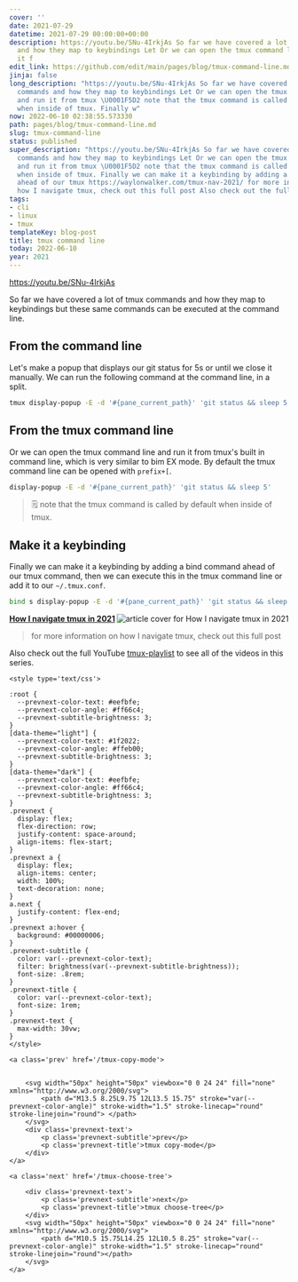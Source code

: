 ```yaml
---
cover: ''
date: 2021-07-29
datetime: 2021-07-29 00:00:00+00:00
description: https://youtu.be/SNu-4IrkjAs So far we have covered a lot of tmux commands
  and how they map to keybindings Let Or we can open the tmux command line and run
  it f
edit_link: https://github.com/edit/main/pages/blog/tmux-command-line.md
jinja: false
long_description: "https://youtu.be/SNu-4IrkjAs So far we have covered a lot of tmux
  commands and how they map to keybindings Let Or we can open the tmux command line
  and run it from tmux \U0001F5D2️ note that the tmux command is called by default
  when inside of tmux. Finally w"
now: 2022-06-10 02:38:55.573330
path: pages/blog/tmux-command-line.md
slug: tmux-command-line
status: published
super_description: "https://youtu.be/SNu-4IrkjAs So far we have covered a lot of tmux
  commands and how they map to keybindings Let Or we can open the tmux command line
  and run it from tmux \U0001F5D2️ note that the tmux command is called by default
  when inside of tmux. Finally we can make it a keybinding by adding a bind command
  ahead of our tmux https://waylonwalker.com/tmux-nav-2021/ for more information on
  how I navigate tmux, check out this full post Also check out the full YouTube"
tags:
- cli
- linux
- tmux
templateKey: blog-post
title: tmux command line
today: 2022-06-10
year: 2021
---
```


https://youtu.be/SNu-4IrkjAs

So far we have covered a lot of tmux commands and how they map to keybindings
but these same commands can be executed at the command line.

## From the command line

Let's make a popup that displays our git status for 5s or until we close it
manually.  We can run the following command at the command line, in a split.

``` bash
tmux display-popup -E -d '#{pane_current_path}' 'git status && sleep 5'
```

## From the tmux command line

Or we can open the tmux command line and run it from tmux's built in command
line, which is very similar to bim EX mode. By default the tmux command line
can be opened with `prefix+[`.

``` bash
display-popup -E -d '#{pane_current_path}' 'git status && sleep 5'
```
> 🗒️ note that the tmux command is called by default when inside of tmux.

## Make it a keybinding

Finally we can make it a keybinding by adding a bind command ahead of our tmux
command, then we can execute this in the tmux command line or add it to our
`~/.tmux.conf`.

``` bash
bind s display-popup -E -d '#{pane_current_path}' 'git status && sleep 5'
```


  <div class="onelinelink-wrapper">
      <a class="onelinelink" href="https://waylonwalker.com/tmux-nav-2021/">
          <img style="float: right;" align='right' src="https://images.waylonwalker.com/tmux-nav-2021-og_250x140.png" alt="article cover for 
 How I navigate tmux in 2021
"/>
          <p><strong>
 How I navigate tmux in 2021
</strong></p>
      </a>
  </div>


> for more information on how I navigate tmux, check out this full post


Also check out the full YouTube
[tmux-playlist](https://www.youtube.com/playlist?list=PLTRNG6WIHETB4reAxbWza3CZeP9KL6Bkr)
to see all of the videos in this series.
<div class='prevnext'>

    <style type='text/css'>

    :root {
      --prevnext-color-text: #eefbfe;
      --prevnext-color-angle: #ff66c4;
      --prevnext-subtitle-brightness: 3;
    }
    [data-theme="light"] {
      --prevnext-color-text: #1f2022;
      --prevnext-color-angle: #ffeb00;
      --prevnext-subtitle-brightness: 3;
    }
    [data-theme="dark"] {
      --prevnext-color-text: #eefbfe;
      --prevnext-color-angle: #ff66c4;
      --prevnext-subtitle-brightness: 3;
    }
    .prevnext {
      display: flex;
      flex-direction: row;
      justify-content: space-around;
      align-items: flex-start;
    }
    .prevnext a {
      display: flex;
      align-items: center;
      width: 100%;
      text-decoration: none;
    }
    a.next {
      justify-content: flex-end;
    }
    .prevnext a:hover {
      background: #00000006;
    }
    .prevnext-subtitle {
      color: var(--prevnext-color-text);
      filter: brightness(var(--prevnext-subtitle-brightness));
      font-size: .8rem;
    }
    .prevnext-title {
      color: var(--prevnext-color-text);
      font-size: 1rem;
    }
    .prevnext-text {
      max-width: 30vw;
    }
    </style>
    
    <a class='prev' href='/tmux-copy-mode'>
    

        <svg width="50px" height="50px" viewbox="0 0 24 24" fill="none" xmlns="http://www.w3.org/2000/svg">
            <path d="M13.5 8.25L9.75 12L13.5 15.75" stroke="var(--prevnext-color-angle)" stroke-width="1.5" stroke-linecap="round" stroke-linejoin="round"> </path>
        </svg>
        <div class='prevnext-text'>
            <p class='prevnext-subtitle'>prev</p>
            <p class='prevnext-title'>tmux copy-mode</p>
        </div>
    </a>
    
    <a class='next' href='/tmux-choose-tree'>
    
        <div class='prevnext-text'>
            <p class='prevnext-subtitle'>next</p>
            <p class='prevnext-title'>tmux choose-tree</p>
        </div>
        <svg width="50px" height="50px" viewbox="0 0 24 24" fill="none" xmlns="http://www.w3.org/2000/svg">
            <path d="M10.5 15.75L14.25 12L10.5 8.25" stroke="var(--prevnext-color-angle)" stroke-width="1.5" stroke-linecap="round" stroke-linejoin="round"></path>
        </svg>
    </a>
  </div>
